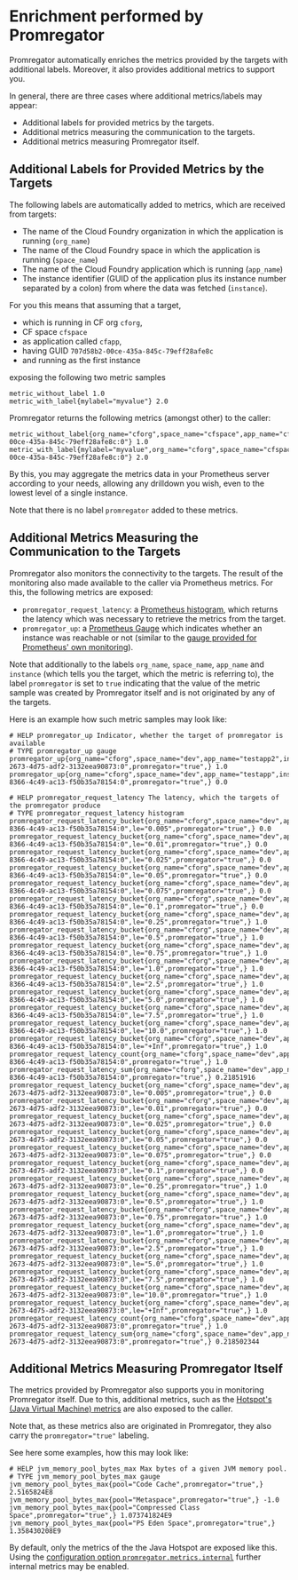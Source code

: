 # Enrichment performed by Promregator

Promregator automatically enriches the metrics provided by the targets with additional labels.
Moreover, it also provides additional metrics to support you.

In general, there are three cases where additional metrics/labels may appear:

* Additional labels for provided metrics by the targets.
* Additional metrics measuring the communication to the targets.
* Additional metrics measuring Promregator itself.


## Additional Labels for Provided Metrics by the Targets
The following labels are automatically added to metrics, which are received from targets:

* The name of the Cloud Foundry organization in which the application is running (`org_name`)
* The name of the Cloud Foundry space in which the application is running (`space_name`)
* The name of the Cloud Foundry application which is running (`app_name`)
* The instance identifier (GUID of the application plus its instance number separated by a colon) from where the data was fetched (`instance`).

For you this means that assuming that a target, 

* which is running in CF org `cforg`, 
* CF space `cfspace` 
* as application called `cfapp`,
* having GUID `707d58b2-00ce-435a-845c-79eff28afe8c`
* and running as the first instance

exposing the following two metric samples
```
metric_without_label 1.0
metric_with_label{mylabel="myvalue"} 2.0
```
Promregator returns the following metrics (amongst other) to the caller:
```
metric_without_label{org_name="cforg",space_name="cfspace",app_name="cfapp",instance="707d58b2-00ce-435a-845c-79eff28afe8c:0"} 1.0
metric_with_label{mylabel="myvalue",org_name="cforg",space_name="cfspace",app_name="cfapp",instance="707d58b2-00ce-435a-845c-79eff28afe8c:0"} 2.0
```
By this, you may aggregate the metrics data in your Prometheus server according to your needs, allowing any drilldown you wish, even to the lowest level of a single instance.

Note that there is no label `promregator` added to these metrics.

## Additional Metrics Measuring the Communication to the Targets

Promregator also monitors the connectivity to the targets. The result of the monitoring also made available to
the caller via Prometheus metrics. For this, the following metrics are exposed:

* `promregator_request_latency`: a [Prometheus histogram](https://prometheus.io/docs/practices/histograms/), 
  which returns the latency which was necessary to retrieve the metrics from the target.
* `promregator_up`: a [Prometheus Gauge](https://prometheus.io/docs/concepts/metric_types/) which indicates whether an instance was reachable or not (similar to the [gauge provided for Prometheus' own monitoring](https://prometheus.io/docs/concepts/jobs_instances/)).

Note that additionally to the labels `org_name`, `space_name`, `app_name` and `instance` (which tells you the target, which the metric is referring to), the label `promregator` is set to `true` indicating that the value of the metric sample was created by Promregator itself and is not originated by any of the targets.

Here is an example how such metric samples may look like:
```
# HELP promregator_up Indicator, whether the target of promregator is available
# TYPE promregator_up gauge
promregator_up{org_name="cforg",space_name="dev",app_name="testapp2",instance="9897cda1-2673-4d75-adf2-3132eea90873:0",promregator="true",} 1.0
promregator_up{org_name="cforg",space_name="dev",app_name="testapp",instance="262ec022-8366-4c49-ac13-f50b35a78154:0",promregator="true",} 0.0

# HELP promregator_request_latency The latency, which the targets of the promregator produce
# TYPE promregator_request_latency histogram
promregator_request_latency_bucket{org_name="cforg",space_name="dev",app_name="testapp",instance="262ec022-8366-4c49-ac13-f50b35a78154:0",le="0.005",promregator="true",} 0.0
promregator_request_latency_bucket{org_name="cforg",space_name="dev",app_name="testapp",instance="262ec022-8366-4c49-ac13-f50b35a78154:0",le="0.01",promregator="true",} 0.0
promregator_request_latency_bucket{org_name="cforg",space_name="dev",app_name="testapp",instance="262ec022-8366-4c49-ac13-f50b35a78154:0",le="0.025",promregator="true",} 0.0
promregator_request_latency_bucket{org_name="cforg",space_name="dev",app_name="testapp",instance="262ec022-8366-4c49-ac13-f50b35a78154:0",le="0.05",promregator="true",} 0.0
promregator_request_latency_bucket{org_name="cforg",space_name="dev",app_name="testapp",instance="262ec022-8366-4c49-ac13-f50b35a78154:0",le="0.075",promregator="true",} 0.0
promregator_request_latency_bucket{org_name="cforg",space_name="dev",app_name="testapp",instance="262ec022-8366-4c49-ac13-f50b35a78154:0",le="0.1",promregator="true",} 0.0
promregator_request_latency_bucket{org_name="cforg",space_name="dev",app_name="testapp",instance="262ec022-8366-4c49-ac13-f50b35a78154:0",le="0.25",promregator="true",} 1.0
promregator_request_latency_bucket{org_name="cforg",space_name="dev",app_name="testapp",instance="262ec022-8366-4c49-ac13-f50b35a78154:0",le="0.5",promregator="true",} 1.0
promregator_request_latency_bucket{org_name="cforg",space_name="dev",app_name="testapp",instance="262ec022-8366-4c49-ac13-f50b35a78154:0",le="0.75",promregator="true",} 1.0
promregator_request_latency_bucket{org_name="cforg",space_name="dev",app_name="testapp",instance="262ec022-8366-4c49-ac13-f50b35a78154:0",le="1.0",promregator="true",} 1.0
promregator_request_latency_bucket{org_name="cforg",space_name="dev",app_name="testapp",instance="262ec022-8366-4c49-ac13-f50b35a78154:0",le="2.5",promregator="true",} 1.0
promregator_request_latency_bucket{org_name="cforg",space_name="dev",app_name="testapp",instance="262ec022-8366-4c49-ac13-f50b35a78154:0",le="5.0",promregator="true",} 1.0
promregator_request_latency_bucket{org_name="cforg",space_name="dev",app_name="testapp",instance="262ec022-8366-4c49-ac13-f50b35a78154:0",le="7.5",promregator="true",} 1.0
promregator_request_latency_bucket{org_name="cforg",space_name="dev",app_name="testapp",instance="262ec022-8366-4c49-ac13-f50b35a78154:0",le="10.0",promregator="true",} 1.0
promregator_request_latency_bucket{org_name="cforg",space_name="dev",app_name="testapp",instance="262ec022-8366-4c49-ac13-f50b35a78154:0",le="+Inf",promregator="true",} 1.0
promregator_request_latency_count{org_name="cforg",space_name="dev",app_name="testapp",instance="262ec022-8366-4c49-ac13-f50b35a78154:0",promregator="true",} 1.0
promregator_request_latency_sum{org_name="cforg",space_name="dev",app_name="testapp",instance="262ec022-8366-4c49-ac13-f50b35a78154:0",promregator="true",} 0.21851916
promregator_request_latency_bucket{org_name="cforg",space_name="dev",app_name="testapp2",instance="9897cda1-2673-4d75-adf2-3132eea90873:0",le="0.005",promregator="true",} 0.0
promregator_request_latency_bucket{org_name="cforg",space_name="dev",app_name="testapp2",instance="9897cda1-2673-4d75-adf2-3132eea90873:0",le="0.01",promregator="true",} 0.0
promregator_request_latency_bucket{org_name="cforg",space_name="dev",app_name="testapp2",instance="9897cda1-2673-4d75-adf2-3132eea90873:0",le="0.025",promregator="true",} 0.0
promregator_request_latency_bucket{org_name="cforg",space_name="dev",app_name="testapp2",instance="9897cda1-2673-4d75-adf2-3132eea90873:0",le="0.05",promregator="true",} 0.0
promregator_request_latency_bucket{org_name="cforg",space_name="dev",app_name="testapp2",instance="9897cda1-2673-4d75-adf2-3132eea90873:0",le="0.075",promregator="true",} 0.0
promregator_request_latency_bucket{org_name="cforg",space_name="dev",app_name="testapp2",instance="9897cda1-2673-4d75-adf2-3132eea90873:0",le="0.1",promregator="true",} 0.0
promregator_request_latency_bucket{org_name="cforg",space_name="dev",app_name="testapp2",instance="9897cda1-2673-4d75-adf2-3132eea90873:0",le="0.25",promregator="true",} 1.0
promregator_request_latency_bucket{org_name="cforg",space_name="dev",app_name="testapp2",instance="9897cda1-2673-4d75-adf2-3132eea90873:0",le="0.5",promregator="true",} 1.0
promregator_request_latency_bucket{org_name="cforg",space_name="dev",app_name="testapp2",instance="9897cda1-2673-4d75-adf2-3132eea90873:0",le="0.75",promregator="true",} 1.0
promregator_request_latency_bucket{org_name="cforg",space_name="dev",app_name="testapp2",instance="9897cda1-2673-4d75-adf2-3132eea90873:0",le="1.0",promregator="true",} 1.0
promregator_request_latency_bucket{org_name="cforg",space_name="dev",app_name="testapp2",instance="9897cda1-2673-4d75-adf2-3132eea90873:0",le="2.5",promregator="true",} 1.0
promregator_request_latency_bucket{org_name="cforg",space_name="dev",app_name="testapp2",instance="9897cda1-2673-4d75-adf2-3132eea90873:0",le="5.0",promregator="true",} 1.0
promregator_request_latency_bucket{org_name="cforg",space_name="dev",app_name="testapp2",instance="9897cda1-2673-4d75-adf2-3132eea90873:0",le="7.5",promregator="true",} 1.0
promregator_request_latency_bucket{org_name="cforg",space_name="dev",app_name="testapp2",instance="9897cda1-2673-4d75-adf2-3132eea90873:0",le="10.0",promregator="true",} 1.0
promregator_request_latency_bucket{org_name="cforg",space_name="dev",app_name="testapp2",instance="9897cda1-2673-4d75-adf2-3132eea90873:0",le="+Inf",promregator="true",} 1.0
promregator_request_latency_count{org_name="cforg",space_name="dev",app_name="testapp2",instance="9897cda1-2673-4d75-adf2-3132eea90873:0",promregator="true",} 1.0
promregator_request_latency_sum{org_name="cforg",space_name="dev",app_name="testapp2",instance="9897cda1-2673-4d75-adf2-3132eea90873:0",promregator="true",} 0.218502344
```


## Additional Metrics Measuring Promregator Itself

The metrics provided by Promregator also supports you in monitoring Promregator itself. 
Due to this, additional metrics, such as the [Hotspot's (Java Virtual Machine) metrics](https://github.com/prometheus/client_java) are also exposed to the caller.

Note that, as these metrics also are originated in Promregator, they also carry the `promregator="true"` labeling. 

See here some examples, how this may look like:
```
# HELP jvm_memory_pool_bytes_max Max bytes of a given JVM memory pool.
# TYPE jvm_memory_pool_bytes_max gauge
jvm_memory_pool_bytes_max{pool="Code Cache",promregator="true",} 2.5165824E8
jvm_memory_pool_bytes_max{pool="Metaspace",promregator="true",} -1.0
jvm_memory_pool_bytes_max{pool="Compressed Class Space",promregator="true",} 1.073741824E9
jvm_memory_pool_bytes_max{pool="PS Eden Space",promregator="true",} 1.358430208E9
```

By default, only the metrics of the the Java Hotspot are exposed like this. Using the [configuration option `promregator.metrics.internal`](./config.md) further internal metrics may be enabled.

